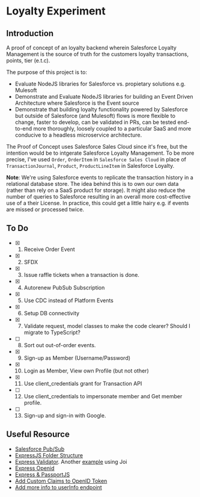 # Loyalty Experiment

## Introduction

A proof of concept of an loyalty backend wherein Salesforce Loyalty Management is the source of truth for the customers loyalty transactions, points, tier (e.t.c).

The purpose of this project is to:
- Evaluate NodeJS libraries for Salesforce vs. propietary solutions e.g. Mulesoft
- Demonstrate and Evaluate NodeJS libraries for building an Event Driven Architecture where Salesforce is the Event source
- Demonstrate that building loyalty functionality powered by Salesforce but outside of Salesforce (and Mulesoft) flows is more flexible to change, faster to develop, can be validated in PRs, can be tested end-to-end more thoroughly, loosely coupled to a particular SaaS and more conducive to a headless microservice architecture.

The Proof of Concept uses Salesforce Sales Cloud since it's free, but the intention would be to intgerate Salesforce Loyalty Management. To be more precise, I've used `Order`, `OrderItem` in `Salesforce Sales Cloud` in place of `TransactionJournal`, `Product`, `ProductLineItem` in Salesforce Loyalty.

**Note**: We're using Salesforce events to replicate the transaction history in a relational database store. The idea behind this is to own our own data (rather than rely on a SaaS product for storage). It might also reduce the number of queries to Salesforce resulting in an overall more cost-effective use of a their License. In practice, this could get a little hairy e.g. if events are missed or processed twice.

## To Do

- [x] 1. Receive Order Event
- [x] 2. SFDX
- [x] 3. Issue raffle tickets when a transaction is done. 
- [x] 4. Autorenew PubSub Subscription
- [x] 5. Use CDC instead of Platform Events
- [x] 6. Setup DB connectivity
- [x] 7. Validate request, model classes to make the code clearer? Should I migrate to TypeScript?
- [ ] 8. Sort out out-of-order events.
- [x] 9. Sign-up as Member (Username/Password)
- [x] 10. Login as Member, View own Profile (but not other)
- [x] 11. Use client_credentials grant for Transaction API 
- [ ] 12. Use client_credentials to impersonate member and Get member profile.
- [ ] 13. Sign-up and sign-in with Google.

## Useful Resource

- [Salesforce Pub/Sub](https://jungleeforce.com/2021/11/11/connecting-to-salesforce-using-pub-sub-api-grpc/)
- [ExpressJS Folder Structure](https://www.codemzy.com/blog/nodejs-file-folder-structure)
- [Express Validator](https://stackoverflow.com/a/70637527/821110). Another [example](https://stackoverflow.com/a/60592312/821110) using Joi
- [Express Openid](https://medium.com/keycloak/keycloak-express-openid-client-fabea857f11f)
- [Express & PassportJS](https://curity.io/resources/learn/oidc-node-express/)
- [Add Custom Claims to OpenID Token](https://medium.com/@ramanamuttana/custom-attribute-in-keycloak-access-token-831b4be7384a)
- [Add more info to userInfo endpoint](https://stackoverflow.com/questions/75869268/get-roles-from-keycloak-userinfo-endpoint)
